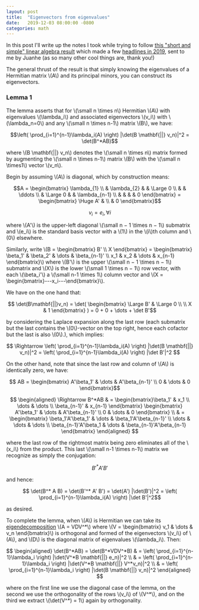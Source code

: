 ```yaml
---
layout: post
title:  "Eigenvectors from eigenvalues"
date:   2019-12-03 08:00:00 -0800
categories: math
---
```

In this post I'll write up the notes I took while trying to follow [this "short and simple" linear algebra result](https://arxiv.org/pdf/1908.03795.pdf) which made a few [headlines in 2019](https://www.theatlantic.com/science/archive/2019/11/neutrino-oscillations-lead-striking-mathematical-discovery/602128/), sent to me by Juanhe (as so many other cool things are, thank you!)

The general thrust of the result is that simply knowing the eigenvalues of a Hermitian matrix \\(A\\) and its principal minors, you can construct its eigenvectors.

### Lemma 1
The lemma asserts that for \\(\small n \times n\\) Hermitian \\(A\\) with eigenvalues \\(\lambda_i\\) and associated eigenvectors \\(v_i\\) with \\(\lambda_n=0\\) and any \\(\small n \times n-1\\) matrix \\(B\\), we have:

$$\left( \prod_{i=1}^{n-1}\lambda_i(A) \right) |\det(B \mathbf{||} v_n)|^2 = \det(B^*AB)$$

where \\(B \mathbf{\|\|} v_n\\) denotes the \\(\small n \times n\\) matrix formed by augmenting the \\(\small n \times n-1\\) matrix \\(B\\) with the \\(\small n \times1\\) vector \\(v_n\\).

Begin by assuming \\(A\\) is diagonal, which by construction means:

$$A = \begin{bmatrix}
    \lambda_{1}  \\
    & \lambda_{2} & & \Large 0 \\
    & & \ddots \\
    & \Large 0 & & \lambda_{n-1} \\
    & & & & 0
\end{bmatrix} = \begin{bmatrix} \Huge A' & \\ & 0 \end{bmatrix}$$

$$v_i = e_i, \forall i$$

where \\(A'\\) is the upper-left diagonal \\(\small n − 1 \times n − 1\\) submatrix and \\(e_i\\) is the standard basis vector with a \\(1\\) in the \\(i\\)th column and \\(0\\) elsewhere.

Similarly, write \\(B = \begin{bmatrix} B' \\\\ X \end{bmatrix} = \begin{bmatrix} \beta_1' & \beta_2' & \dots & \beta_{n-1}' \\\\ x_1 & x_2 & \dots & x_{n-1} \end{bmatrix}\\) where \\(B'\\) is the upper \\(\small n − 1 \times n − 1\\) submatrix and \\(X\\) is the lower \\(\small 1 \times n − 1\\) row vector, with each \\(\beta_i'\\) a \\(\small n-1 \times 1\\) column vector and \\(X = \begin{bmatrix}---x_i---\end{bmatrix}\\).

We have on the one hand that:

$$ \det(B\mathbf{||}v_n) = \det( \begin{bmatrix} \Large B' & \Large 0 \\ \\ X & 1 \end{bmatrix} ) =  0 + 0 + \dots + \det B'$$

by considering the Laplace expansion along the last row (each submatrix but the last contains the \\(0\\)-vector on the top right, hence each cofactor but the last is also \\(0\\).), which implies:

$$ \Rightarrow \left( \prod_{i=1}^{n-1}\lambda_i(A) \right) |\det(B \mathbf{||} v_n)|^2 = \left( \prod_{i=1}^{n-1}\lambda_i(A) \right) |\det B'|^2 $$ 

On the other hand, note that since the last row and column of \\(A\\) is identically zero, we have:

$$ AB = \begin{bmatrix} A'\beta_1' & \dots & A'\beta_{n-1}' \\ 0 & \dots & 0 \end{bmatrix}$$

$$
\begin{aligned}
\Rightarrow B^*AB & = \begin{bmatrix}\beta_1' & x_1 \\ \dots & \dots \\ \beta_{n-1}' & x_{n-1} \end{bmatrix} \begin{bmatrix} A'\beta_1' & \dots & A'\beta_{n-1}' \\ 0 & \dots & 0 \end{bmatrix} \\
& = \begin{bmatrix} \beta_1'A'\beta_1' & \dots & \beta_1'A'\beta_{n-1}' \\ \dots & \dots & \dots \\ \beta_{n-1}'A'\beta_1 & \dots & \beta_{n-1}'A'\beta_{n-1} \end{bmatrix}
\end{aligned}
$$

where the last row of the rightmost matrix being zero eliminates all of the \\(x_i\\) from the product. This last \\(\small n-1 \times n-1\\) matrix we recognize as simply the conjugation:

$$ B'^* A' B' $$

and hence:

$$ \det(B^* A B) = \det(B'^* A' B') = \det(A') |\det(B')|^2 = \left( \prod_{i=1}^{n-1}\lambda_i(A) \right) |\det B'|^2$$

as desired.

To complete the lemma, when \\(A\\) is Hermitian we can take its [eigendecomposition](https://en.wikipedia.org/wiki/Eigendecomposition_of_a_matrix) \\(A = VDV^\*\\) where \\(V = \begin{bmatrix} v_1 & \dots & v_n \end{bmatrix}\\) is orthogonal and formed of the eigenvectors \\(v_i\\) of \\(A\\), and \\(D\\) is the diagonal matrix of eigenvalues \\(\lambda_i\\). Then:

$$
\begin{aligned}
\det(B^*AB) = \det(B^*VDV^*B) & = \left( \prod_{i=1}^{n-1}\lambda_i \right) |\det(V^*B \mathbf{||} e_n)|^2 \\
& = \left( \prod_{i=1}^{n-1}\lambda_i \right) |\det(V^*B \mathbf{||} V^*v_n)|^2 \\
& = \left( \prod_{i=1}^{n-1}\lambda_i \right) |\det(B \mathbf{||} v_n)|^2
\end{aligned}
$$

where on the first line we use the diagonal case of the lemma, on the second we use the orthogonality of the rows \\(v_i\\) of \\(V^*\\), and on the third we extract \\(\det(V^\*) = 1\\) again by orthogonality.
